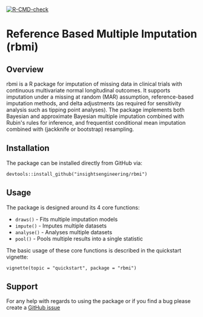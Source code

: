 <!-- badges: start -->
[![R-CMD-check](https://github.com/insightsengineering/rbmi/workflows/R-CMD-check/badge.svg)](https://github.com/insightsengineering/rbmi/actions)
<!-- badges: end -->


# Reference Based Multiple Imputation (rbmi)


## Overview

rbmi is a R package for imputation of missing data in clinical trials with continuous multivariate normal longitudinal outcomes. 
It supports imputation under a missing at random (MAR) assumption, reference-based imputation methods, 
and delta adjustments (as required for sensitivity analysis such as tipping point analyses). The package implements both Bayesian and 
approximate Bayesian multiple imputation combined with Rubin's rules for inference, and frequentist conditional mean imputation combined with 
(jackknife or bootstrap) resampling. 

## Installation

The package can be installed directly from GitHub via:

```
devtools::install_github("insightsengineering/rbmi")
```

## Usage

The package is designed around its 4 core functions:

- `draws()` - Fits multiple imputation models
- `impute()` - Imputes multiple datasets
- `analyse()` - Analyses multiple datasets
- `pool()` - Pools multiple results into a single statistic

The basic usage of these core functions is described in the quickstart vignette:

```
vignette(topic = "quickstart", package = "rbmi")
```

## Support

For any help with regards to using the package or if you find a bug please create a [GitHub issue](https://github.com/insightsengineering/rbmi/issues)
 
